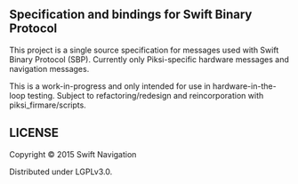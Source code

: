 ## Specification and bindings for Swift Binary Protocol

This project is a single source specification for messages used with
Swift Binary Protocol (SBP). Currently only Piksi-specific hardware
messages and navigation messages.

This is a work-in-progress and only intended for use in
hardware-in-the-loop testing. Subject to refactoring/redesign and
reincorporation with piksi_firmare/scripts.

## LICENSE

Copyright © 2015 Swift Navigation

Distributed under LGPLv3.0.
